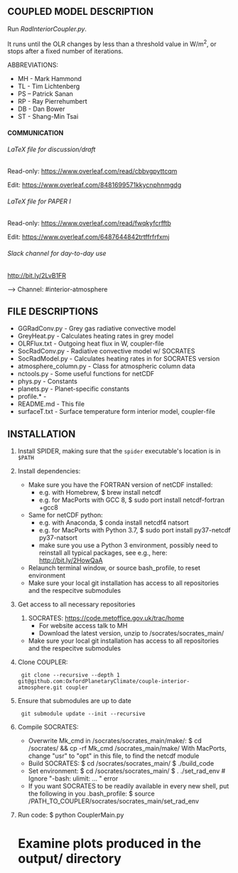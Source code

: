 ## COUPLED MODEL DESCRIPTION

Run *RadInteriorCoupler.py*.

It runs until the OLR changes by less than a threshold value in W/m<sup>2</sup>, or stops after a fixed number of iterations.

ABBREVIATIONS:
* MH - Mark Hammond
* TL - Tim Lichtenberg
* PS – Patrick Sanan
* RP - Ray Pierrehumbert
* DB - Dan Bower
* ST - Shang-Min Tsai

#### COMMUNICATION

###### LaTeX file for discussion/draft

Read-only: https://www.overleaf.com/read/cbbvgpyttcqm

Edit: https://www.overleaf.com/8481699571kkycnphnmgdg

###### LaTeX file for PAPER I

Read-only: https://www.overleaf.com/read/fwqkyfcrfftb

Edit: https://www.overleaf.com/6487644842trtffrfrfxmj

###### Slack channel for day-to-day use

http://bit.ly/2LvB1FR

--> Channel: #interior-atmosphere

## FILE DESCRIPTIONS

* GGRadConv.py - Grey gas radiative convective model
* GreyHeat.py - Calculates heating rates in grey model
* OLRFlux.txt - Outgoing heat flux in W, coupler-file
* SocRadConv.py - Radiative convective model w/ SOCRATES
* SocRadModel.py - Calculates heating rates in for SOCRATES version
* atmosphere_column.py - Class for atmospheric column data
* nctools.py - Some useful functions for netCDF
* phys.py - Constants
* planets.py - Planet-specific constants
* profile.* -
* README.md - This file
* surfaceT.txt - Surface temperature form interior model, coupler-file

## INSTALLATION



1. Install SPIDER, making sure that the `spider` executable's location is in `$PATH`



1. Install dependencies:
    * Make sure you have the FORTRAN version of netCDF installed:
        * e.g. with Homebrew, $ brew install netcdf
        * e.g. for MacPorts with GCC 8, $ sudo port install netcdf-fortran +gcc8
    * Same for netCDF python:
        * e.g. with Anaconda, $ conda install netcdf4 natsort
        * e.g. for MacPorts with Python 3.7, $ sudo port install py37-netcdf py37-natsort
        * make sure you use a Python 3 environment, possibly need to reinstall all typical packages, see e.g., here: http://bit.ly/2HowQaA
    * Relaunch terminal window, or source bash_profile, to reset environment
    * Make sure your local git installation has access to all repositories and the respecitve submodules

1. Get access to all necessary repositories
    1. SOCRATES: 
        https://code.metoffice.gov.uk/trac/home
        * For website access talk to MH
        * Download the latest version, unzip to /socrates/socrates_main/

    * Make sure your local git installation has access to all repositories and the respecitve submodules

1. Clone COUPLER:

        git clone --recursive --depth 1 git@github.com:OxfordPlanetaryClimate/couple-interior-atmosphere.git coupler

1. Ensure that submodules are up to date

        git submodule update --init --recursive


1. Compile SOCRATES:
    - Overwrite Mk_cmd in /socrates/socrates_main/make/:
        $ cd /socrates/ && cp -rf Mk_cmd /socrates_main/make/
        With MacPorts, change "usr" to "opt" in this file, to find the netcdf module
    - Build SOCRATES:
        $ cd /socrates/socrates_main/
        $ ./build_code
    - Set environment:
        $ cd /socrates/socrates_main/
        $ . ./set_rad_env # Ignore "-bash: ulimit: ... " error
    - If you want SOCRATES to be readily available in every new shell, put the following in you .bash_profile:
        $ source /PATH_TO_COUPLER/socrates/socrates_main/set_rad_env

1. Run code:
    $ python CouplerMain.py
    # Examine plots produced in the output/ directory
